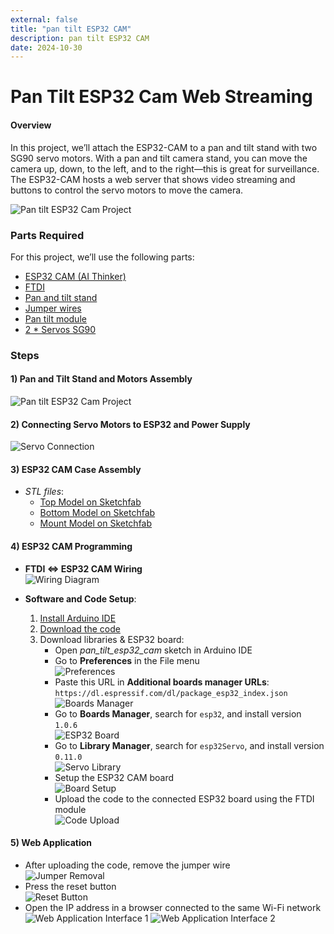 ```yaml
---
external: false
title: "pan tilt ESP32 CAM"
description: pan tilt ESP32 CAM
date: 2024-10-30
---
```

# Pan Tilt ESP32 Cam Web Streaming
#### Overview
In this project, we’ll attach the ESP32-CAM to a pan and tilt stand with two SG90 servo motors. With a pan and tilt camera stand, you can move the camera up, down, to the left, and to the right—this is great for surveillance. The ESP32-CAM hosts a web server that shows video streaming and buttons to control the servo motors to move the camera.

![Pan tilt ESP32 Cam Project](img/Pan_tilt_ESP32_Cam_Project-20241028221918592.webp)

### Parts Required
For this project, we’ll use the following parts:
- [ESP32 CAM (AI Thinker)]()
- [FTDI]()
- [Pan and tilt stand]()
- [Jumper wires]()
- [Pan tilt module]()  
- [2 * Servos SG90]()

### Steps
#### 1) Pan and Tilt Stand and Motors Assembly
![Pan tilt ESP32 Cam Project](img/Pan_tilt_ESP32_Cam_Project-20241028223729276.webp)

#### 2) Connecting Servo Motors to ESP32 and Power Supply
![Servo Connection](img/Pan_tilt_ESP32_Cam_Project-20241029154135646.webp)

#### 3) ESP32 CAM Case Assembly
- *STL files*:
    - [Top Model on Sketchfab](https://sketchfab.com/3d-models/top-e2a87d0dc10746838a21e3a1ab0b27a4)
    - [Bottom Model on Sketchfab](https://sketchfab.com/3d-models/bottom-4c11fc81c39643fda570e0b3a168bfb9)
    - [Mount Model on Sketchfab](https://sketchfab.com/3d-models/mount-275df1afe2474d00bc77dd61d4536d96)

#### 4) ESP32 CAM Programming
- **FTDI <=> ESP32 CAM Wiring**  
  ![Wiring Diagram](img/Pan_tilt_ESP32_Cam_Project-20241028224355045.webp)

- **Software and Code Setup**:
  1. [Install Arduino IDE](https://www.arduino.cc/en/software/OldSoftwareReleases)
  2. [Download the code](https://github.com/ErroujiOussama/ESP32-CAM-pan-tilt-/tree/main/pan_tilt_esp32_cam)
  3. Download libraries & ESP32 board:
      - Open *pan_tilt_esp32_cam* sketch in Arduino IDE
      - Go to **Preferences** in the File menu  
        ![Preferences](img/Pan_tilt_ESP32_Cam_Project-20241029233436071.webp)
      - Paste this URL in **Additional boards manager URLs**: `https://dl.espressif.com/dl/package_esp32_index.json`  
        ![Boards Manager](img/Pan_tilt_ESP32_Cam_Project-20241029233958434.webp)
      - Go to **Boards Manager**, search for `esp32`, and install version `1.0.6`  
        ![ESP32 Board](img/Pan_tilt_ESP32_Cam_Project-20241029234625552.webp)
      - Go to **Library Manager**, search for `esp32Servo`, and install version `0.11.0`  
        ![Servo Library](img/Pan_tilt_ESP32_Cam_Project-20241029234636660.webp)
      - Setup the ESP32 CAM board  
        ![Board Setup](img/Pan_tilt_ESP32_Cam_Project-20241030004433764.webp)
      - Upload the code to the connected ESP32 board using the FTDI module  
        ![Code Upload](img/Pan_tilt_ESP32_Cam_Project-20241030004721719.webp)

#### 5) Web Application
- After uploading the code, remove the jumper wire  
  ![Jumper Removal](img/Pan_tilt_ESP32_Cam_Project-20241030013120277.webp)
- Press the reset button  
  ![Reset Button](img/Pan_tilt_ESP32_Cam_Project-20241030013433033.webp)
- Open the IP address in a browser connected to the same Wi-Fi network  
  ![Web Application Interface 1](img/Pan_tilt_ESP32_Cam_Project-20241030020927921.webp)
  ![Web Application Interface 2](img/Pan_tilt_ESP32_Cam_Project-20241030021425563.webp)
